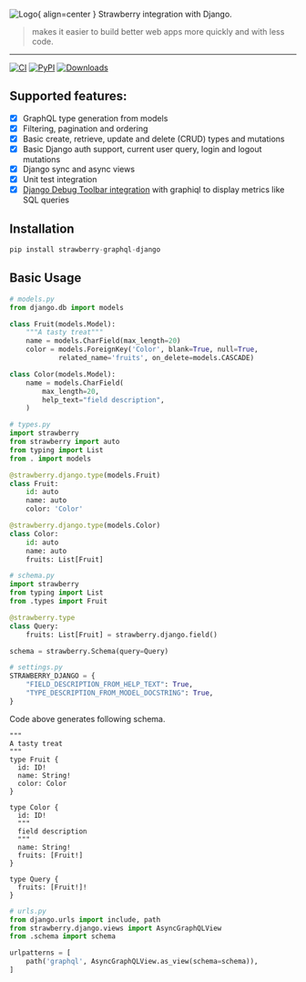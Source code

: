 ![Logo](./images/logo.png){ align=center }
Strawberry integration with Django.

> makes it easier to build better web apps more quickly and with less code.

---

[![CI](https://github.com/la4de/strawberry-graphql-django/actions/workflows/main.yml/badge.svg)](https://github.com/la4de/strawberry-graphql-django/actions/workflows/main.yml)
[![PyPI](https://img.shields.io/pypi/v/strawberry-graphql-django)](https://pypi.org/project/strawberry-graphql-django/)
[![Downloads](https://pepy.tech/badge/strawberry-graphql-django)](https://pepy.tech/project/strawberry-graphql-django)

## Supported features:

- [x] GraphQL type generation from models
- [x] Filtering, pagination and ordering
- [x] Basic create, retrieve, update and delete (CRUD) types and mutations
- [x] Basic Django auth support, current user query, login and logout mutations
- [x] Django sync and async views
- [x] Unit test integration
- [x] [Django Debug Toolbar integration](./guides/debug-toolbar.md) with graphiql to display metrics like SQL queries

## Installation

```python
pip install strawberry-graphql-django
```

## Basic Usage

```python
# models.py
from django.db import models

class Fruit(models.Model):
    """A tasty treat"""
    name = models.CharField(max_length=20)
    color = models.ForeignKey('Color', blank=True, null=True,
            related_name='fruits', on_delete=models.CASCADE)

class Color(models.Model):
    name = models.CharField(
        max_length=20,
        help_text="field description",
    )
```

```python
# types.py
import strawberry
from strawberry import auto
from typing import List
from . import models

@strawberry.django.type(models.Fruit)
class Fruit:
    id: auto
    name: auto
    color: 'Color'

@strawberry.django.type(models.Color)
class Color:
    id: auto
    name: auto
    fruits: List[Fruit]
```

```python
# schema.py
import strawberry
from typing import List
from .types import Fruit

@strawberry.type
class Query:
    fruits: List[Fruit] = strawberry.django.field()

schema = strawberry.Schema(query=Query)
```

```python
# settings.py
STRAWBERRY_DJANGO = {
    "FIELD_DESCRIPTION_FROM_HELP_TEXT": True,
    "TYPE_DESCRIPTION_FROM_MODEL_DOCSTRING": True,
}
```

Code above generates following schema.

```schema
"""
A tasty treat
"""
type Fruit {
  id: ID!
  name: String!
  color: Color
}

type Color {
  id: ID!
  """
  field description
  """
  name: String!
  fruits: [Fruit!]
}

type Query {
  fruits: [Fruit!]!
}
```

```python
# urls.py
from django.urls import include, path
from strawberry.django.views import AsyncGraphQLView
from .schema import schema

urlpatterns = [
    path('graphql', AsyncGraphQLView.as_view(schema=schema)),
]
```
